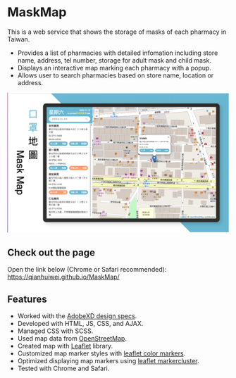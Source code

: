 # MaskMap

This is a web service that shows the storage of masks of each pharmacy in Taiwan.
* Provides a list of pharmacies with detailed infomation including store name, address, tel number, storage for adult mask and child mask.
* Displays an interactive map marking each pharmacy with a popup.
* Allows user to search pharmacies based on store name, location or address.

<img src="https://github.com/qianhuiwei/MaskMap/blob/main/pageDemo.png" width="900"/>

## Check out the page
Open the link below (Chrome or Safari recommended):  
https://qianhuiwei.github.io/MaskMap/


## Features
* Worked with the [AdobeXD design specs](https://xd.adobe.com/spec/47f7c204-e178-4f7f-7955-22554cdeedce-31c6/).
* Developed with HTML, JS, CSS, and AJAX.
* Managed CSS with SCSS.
* Used map data from [OpenStreetMap](https://www.openstreetmap.org/#map=7/23.611/120.768).
* Created map with [Leaflet](https://leafletjs.com) library.
* Customized map marker styles with [leaflet color markers](https://github.com/pointhi/leaflet-color-markers).
* Optimized displaying map markers using [leaflet markercluster](https://github.com/Leaflet/Leaflet.markercluster).
* Tested with Chrome and Safari.
